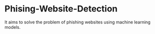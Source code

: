 # Phising-Website-Detection
It aims to solve the problem of phishing websites using machine learning models.
